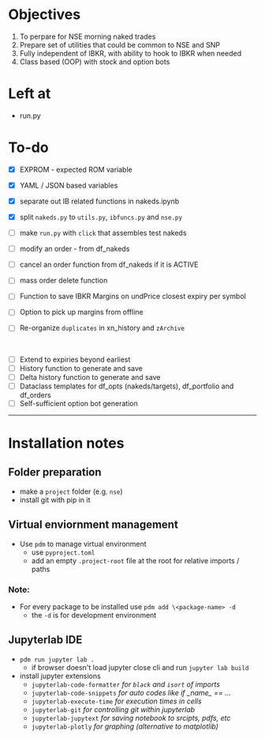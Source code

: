 # Objectives

1. To perpare for NSE morning naked trades
2. Prepare set of utilities that could be common to NSE and SNP
3. Fully independent of IBKR, with ability to hook to IBKR when needed
4. Class based (OOP) with stock and option bots

# Left at
- run.py

# To-do
- [x] EXPROM - expected ROM variable
- [x] YAML / JSON based variables
- [x] separate out IB related functions in nakeds.ipynb
- [x] split `nakeds.py` to `utils.py`, `ibfuncs.py` and `nse.py`
- [ ] make `run.py` with `click` that assembles test nakeds
- [ ] modify an order - from df_nakeds
- [ ] cancel an order function from df_nakeds if it is ACTIVE
- [ ] mass order delete function


- [ ] Function to save IBKR Margins on undPrice closest expiry per symbol
- [ ] Option to pick up margins from offline
- [ ] Re-organize `duplicates` in xn_history and `zArchive`
<br/>

- [ ] Extend to expiries beyond earliest
- [ ] History function to generate and save
- [ ] Delta history function to generate and save
- [ ] Dataclass templates for df_opts (nakeds/targets), df_portfolio and df_orders
- [ ] Self-sufficient option bot generation

---

# Installation notes

## Folder preparation
- make a `project` folder (e.g. `nse`)
- install git with pip in it

## Virtual enviornment management
- Use `pdm` to manage virtual environment
   - use `pyproject.toml`
   - add an empty `.project-root` file at the root for relative imports / paths

### Note:
- For every package to be installed use `pdm add \<package-name> -d` 
   - the `-d` is for development environment

## Jupyterlab IDE
- `pdm run jupyter lab .`
    - if browser doesn't load jupyter close cli and run `jupyter lab build `
-  install jupyter extensions
    - `jupyterlab-code-formatter` <i> for `black` and `isort` of imports </i>
    - `jupyterlab-code-snippets` <i> for auto codes like if \__name__ == ...</i>
    - `jupyterlab-execute-time`  <i> for execution times in cells </i>
    - `jupyterlab-git` <i> for controlling git within jupyterlab </i>
    - `jupyterlab-jupytext` <i> for saving notebook to srcipts, pdfs, etc </i>
    - `jupyterlab-plotly` <i> for graphing (alternative to matplotlib) </i>
